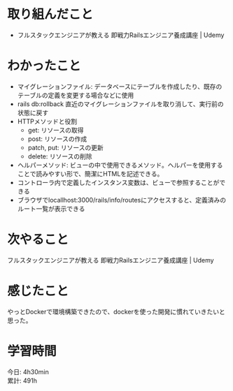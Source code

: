 # 取り組んだこと       
- フルスタックエンジニアが教える 即戦力Railsエンジニア養成講座 | Udemy  
# わかったこと  
- マイグレーションファイル: データベースにテーブルを作成したり、既存のテーブルの定義を変更する場合などに使用  
- rails db:rollback 直近のマイグレーションファイルを取り消して、実行前の状態に戻す  
- HTTPメソッドと役割  
    - get: リソースの取得  
    - post: リソースの作成  
    - patch, put: リソースの更新  
    - delete: リソースの削除  
- ヘルパーメソッド: ビューの中で使用できるメソッド。ヘルパーを使用することで読みやすい形で、簡潔にHTMLを記述できる。  
- コントローラ内で定義したインスタンス変数は、ビューで参照することができる  
- ブラウザでlocallhost:3000/rails/info/routesにアクセスすると、定義済みのルート一覧が表示できる  
# 次やること  
フルスタックエンジニアが教える 即戦力Railsエンジニア養成講座 | Udemy  
# 感じたこと
やっとDockerで環境構築できたので、dockerを使った開発に慣れていきたいと思った。  
# 学習時間  
今日: 4h30min    
累計: 491h  
